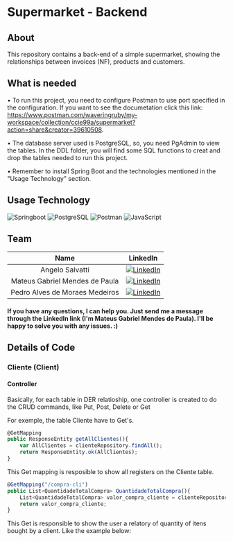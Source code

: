 # Supermarket - Backend

## About
This repository contains a back-end of a simple supermarket, showing the relationships between invoices (NF), products and customers.

## What is needed
• To run this project, you need to configure Postman to use port specified in the configuration. If you want to see the documetation click this link: https://www.postman.com/waveringruby/my-workspace/collection/ccie99a/supermarket?action=share&creator=39610508.

• The database server used is PostgreSQL, so, you need PgAdmin to view the tables. In the DDL folder, you will find some SQL functions to creat and drop the tables needed to run this project.

• Remember to install Spring Boot and the technologies mentioned in the "Usage Technology" section.

## Usage Technology
![Springboot](https://img.shields.io/badge/Springboot-6DB33F?style=for-the-badge&logo=Springboot&logoColor=white&labelColor=6DB33F)
![PostgreSQL](https://img.shields.io/badge/PostgreSQL-4169E1?style=for-the-badge&logo=postgreSQL&logoColor=white&labelColor=4169E1)
![Postman](https://img.shields.io/badge/Postman-FF6C37?style=for-the-badge&logo=postman&logoColor=white&labelColor=FF6C37)
![JavaScript](https://img.shields.io/badge/JavaScript-F7DF1E?style=for-the-badge&logo=javascript&logoColor=black&labelColor=F7DF1E)

## Team
| **Name**| **LinkedIn** |
|:----------------------:|:----------------------------------------------------------:|
| Angelo Salvatti | [![LinkedIn](https://img.shields.io/badge/LinkedIn-blue?style=flat-square&logo=linkedin&labelColor=blue)](https://www.linkedin.com/in/angelo-salvatti-2a991023a/) |
| Mateus Gabriel Mendes de Paula | [![LinkedIn](https://img.shields.io/badge/LinkedIn-blue?style=flat-square&logo=linkedin&labelColor=blue)](https://www.linkedin.com/in/mateus-gabriel-mendes-de-paula-9589891b2/)|
| Pedro Alves de Moraes Medeiros | [![LinkedIn](https://img.shields.io/badge/LinkedIn-blue?style=flat-square&logo=linkedin&labelColor=blue)](https://www.linkedin.com/in/pedro-alves-de-moraes-medeiros-775a9a268/) |

<h4>
If you have any questions, I can help you. Just send me a message through the LinkedIn link (I'm Mateus Gabriel Mendes de Paula). I'll be happy to solve you with any issues. :)
</h4>

## Details of Code

### Cliente (Client)

#### Controller

Basically, for each table in DER relatioship, one controller is created to do the CRUD commands, like Put, Post, Delete or Get

For exemple, the table Cliente have to Get's.

```JAVASCRIPT
@GetMapping
public ResponseEntity getAllClientes(){
    var AllClientes = clienteRepository.findAll();
    return ResponseEntity.ok(AllClientes);
}
```

This Get mapping is resposible to show all registers on the Cliente table. 

```JAVASCRIPT
@GetMapping("/compra-cli")
public List<QuantidadeTotalCompra> QuantidadeTotalCompra(){
    List<QuantidadeTotalCompra> valor_compra_cliente = clienteRepository.QuantidadeTotalCompra();
    return valor_compra_cliente;
}
```

This Get is responsible to show the user a relatory of quantity of itens bought by a client. Like the example below:
